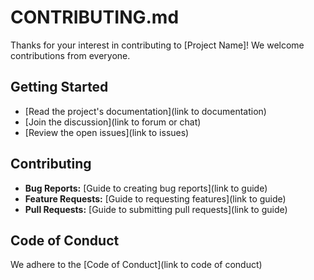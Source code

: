 # CONTRIBUTING.md

Thanks for your interest in contributing to [Project Name]! We welcome contributions from everyone.

## Getting Started

- [Read the project's documentation](link to documentation)
- [Join the discussion](link to forum or chat)
- [Review the open issues](link to issues)

## Contributing

- **Bug Reports:** [Guide to creating bug reports](link to guide)
- **Feature Requests:** [Guide to requesting features](link to guide)
- **Pull Requests:** [Guide to submitting pull requests](link to guide)

## Code of Conduct

We adhere to the [Code of Conduct](link to code of conduct)
